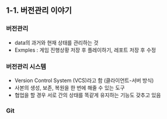 ## 1-1. 버전관리 이야기
### 버전관리
- data의 과거와 현재 상태를 관리하는 것
- Exmples : 게임 진행상황 저장 후 플레이하기, 레포트 저장 후 수정
### 버전관리 시스템
- Version Control System (VCS)라고 함 (클라이언트-서버 방식)
- 사본의 생성, 보존, 복원을 한 번에 해줄 수 있는 도구
- 협업을 할 경우 서로 간의 상태를 똑같게 유지하는 기능도 갖추고 있음
### Git
